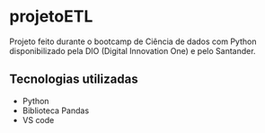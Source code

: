 # projetoETL
Projeto feito durante o bootcamp de Ciência de dados com Python disponibilizado pela DIO (Digital Innovation One) e pelo Santander.

## Tecnologias utilizadas
- Python
- Biblioteca Pandas
- VS code
